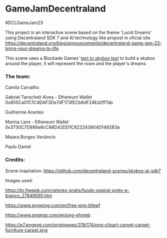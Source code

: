 # GameJamDecentraland

#DCLGameJam23

This project is an interactive scene based on the theme 'Lucid Dreams' using Decentraland SDK 7 and AI technology like propost in oficial site
https://decentraland.org/blog/announcements/decentraland-game-jam-23-bring-your-dreams-to-life

This scene uses a Blockade Games’ [text to skybox tool](http://skybox.blockadelabs.com) to build a skybox around the player, it will represent the room and the player's dreams

### The team:

Camila Carvalho

Gabriel Tanscheit Alves - Ethereum Wallet 0x855Ca01C1C4DAF3De7dF173fECb8dF24Ed2ff7ab

Guilherme Arantes

Marina Lans - Ethereum Wallet 0x3730C7D889a6cC88D42DD1C822243804D1492B3a

Maiara Borges Venâncio

Paulo Daniel

### Credits:

Scene inspiration: https://github.com/decentraland-scenes/skybox-ai-sdk7

Images used:

https://br.freepik.com/vetores-gratis/fundo-espiral-preto-e-branco_27849590.htm

https://www.pngwing.com/en/free-png-bfewf

https://www.pngegg.com/en/png-ehmeb

https://e7.pngegg.com/pngimages/319/174/png-clipart-carpet-carpet-furniture-carpet.png

